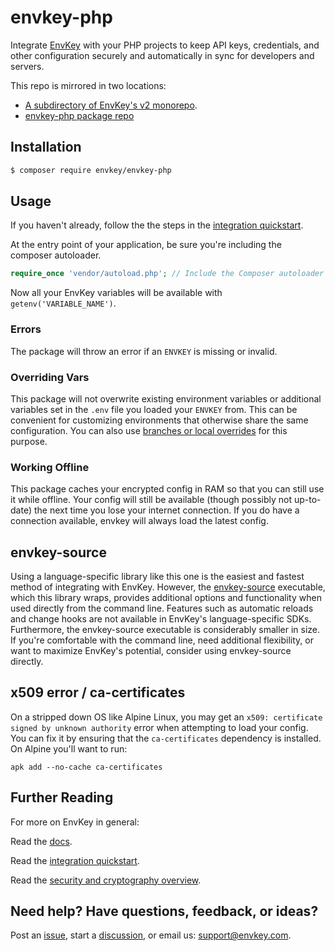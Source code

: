# envkey-php

Integrate [EnvKey](https://www.envkey.com) with your PHP projects to keep API keys, credentials, and other configuration securely and automatically in sync for developers and servers.

This repo is mirrored in two locations:

- [A subdirectory of EnvKey's v2 monorepo](https://github.com/envkey/envkey/tree/main/public/sdks/languages-and-frameworks/php).
- [envkey-php package repo](https://github.com/envkey/envkey-php)

## Installation

```bash
$ composer require envkey/envkey-php
```

## Usage

If you haven't already, follow the the steps in the [integration quickstart](https://docs-v2.envkey.com/docs/integration-quickstart).

At the entry point of your application, be sure you're including the composer autoloader.

```php
require_once 'vendor/autoload.php'; // Include the Composer autoloader
```

Now all your EnvKey variables will be available with `getenv('VARIABLE_NAME')`.

### Errors

The package will throw an error if an `ENVKEY` is missing or invalid.

### Overriding Vars

This package will not overwrite existing environment variables or additional variables set in the `.env` file you loaded your `ENVKEY` from. This can be convenient for customizing environments that otherwise share the same configuration. You can also use [branches or local overrides](https://docs-v2.envkey.com/docs/branches-and-local-overrides) for this purpose.

### Working Offline

This package caches your encrypted config in RAM so that you can still use it while offline. Your config will still be available (though possibly not up-to-date) the next time you lose your internet connection. If you do have a connection available, envkey will always load the latest config.

## envkey-source

Using a language-specific library like this one is the easiest and fastest method of integrating with EnvKey. However, the [envkey-source](https://docs-v2.envkey.com/docs/envkey-source) executable, which this library wraps, provides additional options and functionality when used directly from the command line. Features such as automatic reloads and change hooks are not available in EnvKey's language-specific SDKs. Furthermore, the envkey-source executable is considerably smaller in size. If you're comfortable with the command line, need additional flexibility, or want to maximize EnvKey's potential, consider using envkey-source directly.

## x509 error / ca-certificates

On a stripped down OS like Alpine Linux, you may get an `x509: certificate signed by unknown authority` error when attempting to load your config. You can fix it by ensuring that the `ca-certificates` dependency is installed. On Alpine you'll want to run:

```
apk add --no-cache ca-certificates
```

## Further Reading

For more on EnvKey in general:

Read the [docs](https://docs-v2.envkey.com).

Read the [integration quickstart](https://docs-v2.envkey.com/docs/integration-quickstart.html).

Read the [security and cryptography overview](https://docs-v2.envkey.com/docs/security).

## Need help? Have questions, feedback, or ideas?

Post an [issue](https://github.com/envkey/envkey/issues), start a [discussion](https://github.com/envkey/envkey/dicussions), or email us: [support@envkey.com](mailto:support@envkey.com).
